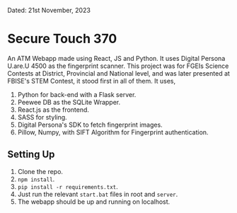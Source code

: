 Dated: 21st November, 2023

# Secure Touch 370

An ATM Webapp made using React, JS and Python. It uses Digital Persona U.are.U 4500 as the fingerprint scanner.
This project was for FGEIs Science Contests at District, Provincial and National level, and was later presented at FBISE's STEM Contest, it stood first in all of them.
It uses,

1. Python for back-end with a Flask server.
2. Peewee DB as the SQLite Wrapper.
3. React.js as the frontend.
4. SASS for styling.
5. Digital Persona's SDK to fetch fingerprint images.
6. Pillow, Numpy, with SIFT Algorithm for Fingerprint authentication.

## Setting Up

1. Clone the repo.
2. `npm install`.
3. `pip install -r requirements.txt`.
4. Just run the relevant `start.bat` files in root and `server`.
5. The webapp should be up and running on localhost.
